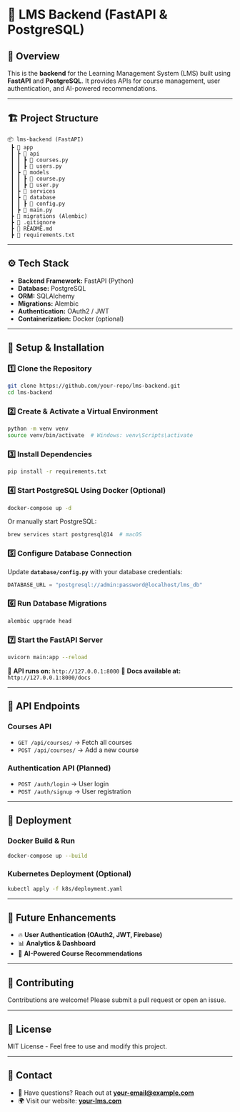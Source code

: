 # 🚀 LMS Backend (FastAPI & PostgreSQL)

## 📌 Overview
This is the **backend** for the Learning Management System (LMS) built using **FastAPI** and **PostgreSQL**. It provides APIs for course management, user authentication, and AI-powered recommendations.

---

## 🏗️ Project Structure
```
📦 lms-backend (FastAPI)
 ┣ 📂 app
 ┃ ┣ 📂 api
 ┃ ┃ ┣ 📄 courses.py
 ┃ ┃ ┣ 📄 users.py
 ┃ ┣ 📂 models
 ┃ ┃ ┣ 📄 course.py
 ┃ ┃ ┣ 📄 user.py
 ┃ ┣ 📂 services
 ┃ ┣ 📂 database
 ┃ ┃ ┣ 📄 config.py
 ┃ ┣ 📄 main.py
 ┣ 📂 migrations (Alembic)
 ┣ 📄 .gitignore
 ┣ 📄 README.md
 ┣ 📄 requirements.txt
```

---

## ⚙️ Tech Stack
- **Backend Framework:** FastAPI (Python)
- **Database:** PostgreSQL
- **ORM:** SQLAlchemy
- **Migrations:** Alembic
- **Authentication:** OAuth2 / JWT
- **Containerization:** Docker (optional)

---

## 🚀 Setup & Installation
### **1️⃣ Clone the Repository**
```bash
git clone https://github.com/your-repo/lms-backend.git
cd lms-backend
```

### **2️⃣ Create & Activate a Virtual Environment**
```bash
python -m venv venv
source venv/bin/activate  # Windows: venv\Scripts\activate
```

### **3️⃣ Install Dependencies**
```bash
pip install -r requirements.txt
```

### **4️⃣ Start PostgreSQL Using Docker (Optional)**
```bash
docker-compose up -d
```

Or manually start PostgreSQL:
```bash
brew services start postgresql@14  # macOS
```

### **5️⃣ Configure Database Connection**
Update **`database/config.py`** with your database credentials:
```python
DATABASE_URL = "postgresql://admin:password@localhost/lms_db"
```

### **6️⃣ Run Database Migrations**
```bash
alembic upgrade head
```

### **7️⃣ Start the FastAPI Server**
```bash
uvicorn main:app --reload
```

📍 **API runs on:** `http://127.0.0.1:8000`
📍 **Docs available at:** `http://127.0.0.1:8000/docs`

---

## 📌 API Endpoints
### **Courses API**
- `GET /api/courses/` → Fetch all courses
- `POST /api/courses/` → Add a new course

### **Authentication API** (Planned)
- `POST /auth/login` → User login
- `POST /auth/signup` → User registration

---

## 🚀 Deployment
### **Docker Build & Run**
```bash
docker-compose up --build
```

### **Kubernetes Deployment (Optional)**
```bash
kubectl apply -f k8s/deployment.yaml
```

---

## 🎯 Future Enhancements
- 🔥 **User Authentication (OAuth2, JWT, Firebase)**
- 📊 **Analytics & Dashboard**
- 🤖 **AI-Powered Course Recommendations**

---

## 📌 Contributing
Contributions are welcome! Please submit a pull request or open an issue.

---

## 📄 License
MIT License - Feel free to use and modify this project.

---

## 🤝 Contact
- 💬 Have questions? Reach out at **your-email@example.com**
- 🌍 Visit our website: **[your-lms.com](https://your-lms.com)**

